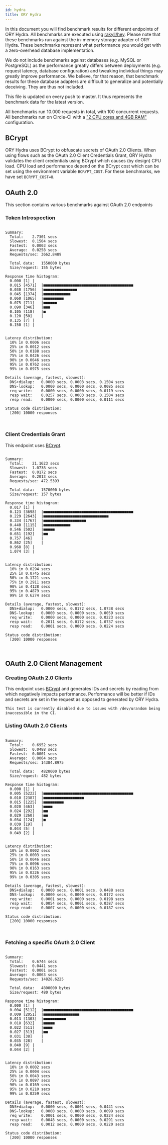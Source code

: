 ```yaml
---
id: hydra
title: ORY Hydra
---
```


In this document you will find benchmark results for different endpoints of ORY Hydra. All benchmarks are executed
using [rakyll/hey](https://github.com/rakyll/hey). Please note that these benchmarks run against the in-memory storage
adapter of ORY Hydra. These benchmarks represent what performance you would get with a zero-overhead database implementation.

We do not include benchmarks against databases (e.g. MySQL or PostgreSQL) as the performance greatly differs between
deployments (e.g. request latency, database configuration) and tweaking individual things may greatly improve performance.
We believe, for that reason, that benchmark results for these database adapters are difficult to generalize and potentially
deceiving. They are thus not included.

This file is updated on every push to master. It thus represents the benchmark data for the latest version.

All benchmarks run 10.000 requests in total, with 100 concurrent requests. All benchmarks run on Circle-CI with a
["2 CPU cores and 4GB RAM"](https://support.circleci.com/hc/en-us/articles/360000489307-Why-do-my-tests-take-longer-to-run-on-CircleCI-than-locally-)
configuration.

## BCrypt

ORY Hydra uses BCrypt to obfuscate secrets of OAuth 2.0 Clients. When using flows such as the OAuth 2.0 Client Credentials
Grant, ORY Hydra validates the client credentials using BCrypt which causes (by design) CPU load. CPU load and performance
depend on the BCrypt cost which can be set using the environment variable `BCRYPT_COST`. For these benchmarks,
we have set `BCRYPT_COST=8`.

## OAuth 2.0

This section contains various benchmarks against OAuth 2.0 endpoints

### Token Introspection

```

Summary:
  Total:	2.7301 secs
  Slowest:	0.1504 secs
  Fastest:	0.0003 secs
  Average:	0.0258 secs
  Requests/sec:	3662.8489
  
  Total data:	1550000 bytes
  Size/request:	155 bytes

Response time histogram:
  0.000 [1]	|
  0.015 [4571]	|■■■■■■■■■■■■■■■■■■■■■■■■■■■■■■■■■■■■■■■■
  0.030 [1756]	|■■■■■■■■■■■■■■■
  0.045 [1374]	|■■■■■■■■■■■■
  0.060 [1065]	|■■■■■■■■■
  0.075 [711]	|■■■■■■
  0.090 [346]	|■■■
  0.105 [118]	|■
  0.120 [50]	|
  0.135 [7]	|
  0.150 [1]	|


Latency distribution:
  10% in 0.0006 secs
  25% in 0.0012 secs
  50% in 0.0188 secs
  75% in 0.0426 secs
  90% in 0.0646 secs
  95% in 0.0762 secs
  99% in 0.0975 secs

Details (average, fastest, slowest):
  DNS+dialup:	0.0000 secs, 0.0003 secs, 0.1504 secs
  DNS-lookup:	0.0000 secs, 0.0000 secs, 0.0085 secs
  req write:	0.0000 secs, 0.0000 secs, 0.0119 secs
  resp wait:	0.0257 secs, 0.0003 secs, 0.1504 secs
  resp read:	0.0000 secs, 0.0000 secs, 0.0111 secs

Status code distribution:
  [200]	10000 responses



```

### Client Credentials Grant

This endpoint uses [BCrypt](#bcrypt).

```

Summary:
  Total:	21.1623 secs
  Slowest:	1.0738 secs
  Fastest:	0.0172 secs
  Average:	0.2013 secs
  Requests/sec:	472.5393
  
  Total data:	1570000 bytes
  Size/request:	157 bytes

Response time histogram:
  0.017 [1]	|
  0.123 [3698]	|■■■■■■■■■■■■■■■■■■■■■■■■■■■■■■■■■■■■■■■■
  0.229 [2643]	|■■■■■■■■■■■■■■■■■■■■■■■■■■■■■
  0.334 [1767]	|■■■■■■■■■■■■■■■■■■■
  0.440 [1115]	|■■■■■■■■■■■■
  0.546 [502]	|■■■■■
  0.651 [192]	|■■
  0.757 [46]	|
  0.862 [25]	|
  0.968 [8]	|
  1.074 [3]	|


Latency distribution:
  10% in 0.0294 secs
  25% in 0.0745 secs
  50% in 0.1721 secs
  75% in 0.2911 secs
  90% in 0.4128 secs
  95% in 0.4879 secs
  99% in 0.6274 secs

Details (average, fastest, slowest):
  DNS+dialup:	0.0000 secs, 0.0172 secs, 1.0738 secs
  DNS-lookup:	0.0000 secs, 0.0000 secs, 0.0059 secs
  req write:	0.0000 secs, 0.0000 secs, 0.0223 secs
  resp wait:	0.2011 secs, 0.0172 secs, 1.0737 secs
  resp read:	0.0001 secs, 0.0000 secs, 0.0224 secs

Status code distribution:
  [200]	10000 responses



```

## OAuth 2.0 Client Management

### Creating OAuth 2.0 Clients

This endpoint uses [BCrypt](#bcrypt) and generates IDs and secrets by reading from  which negatively impacts
performance. Performance will be better if IDs and secrets are set in the request as opposed to generated by ORY Hydra.

```
This test is currently disabled due to issues with /dev/urandom being inaccessible in the CI.
```

### Listing OAuth 2.0 Clients

```

Summary:
  Total:	0.6952 secs
  Slowest:	0.0488 secs
  Fastest:	0.0001 secs
  Average:	0.0064 secs
  Requests/sec:	14384.8975
  
  Total data:	4820000 bytes
  Size/request:	482 bytes

Response time histogram:
  0.000 [1]	|
  0.005 [5222]	|■■■■■■■■■■■■■■■■■■■■■■■■■■■■■■■■■■■■■■■■
  0.010 [2387]	|■■■■■■■■■■■■■■■■■■
  0.015 [1225]	|■■■■■■■■■
  0.020 [463]	|■■■■
  0.024 [292]	|■■
  0.029 [260]	|■■
  0.034 [124]	|■
  0.039 [19]	|
  0.044 [5]	|
  0.049 [2]	|


Latency distribution:
  10% in 0.0002 secs
  25% in 0.0003 secs
  50% in 0.0046 secs
  75% in 0.0096 secs
  90% in 0.0163 secs
  95% in 0.0226 secs
  99% in 0.0305 secs

Details (average, fastest, slowest):
  DNS+dialup:	0.0000 secs, 0.0001 secs, 0.0488 secs
  DNS-lookup:	0.0000 secs, 0.0000 secs, 0.0172 secs
  req write:	0.0001 secs, 0.0000 secs, 0.0198 secs
  resp wait:	0.0054 secs, 0.0001 secs, 0.0387 secs
  resp read:	0.0007 secs, 0.0000 secs, 0.0187 secs

Status code distribution:
  [200]	10000 responses



```

### Fetching a specific OAuth 2.0 Client

```

Summary:
  Total:	0.6744 secs
  Slowest:	0.0441 secs
  Fastest:	0.0001 secs
  Average:	0.0063 secs
  Requests/sec:	14828.6225
  
  Total data:	4800000 bytes
  Size/request:	480 bytes

Response time histogram:
  0.000 [1]	|
  0.004 [5112]	|■■■■■■■■■■■■■■■■■■■■■■■■■■■■■■■■■■■■■■■■
  0.009 [2051]	|■■■■■■■■■■■■■■■■
  0.013 [1303]	|■■■■■■■■■■
  0.018 [632]	|■■■■■
  0.022 [511]	|■■■■
  0.027 [313]	|■■
  0.031 [38]	|
  0.035 [28]	|
  0.040 [9]	|
  0.044 [2]	|


Latency distribution:
  10% in 0.0002 secs
  25% in 0.0004 secs
  50% in 0.0043 secs
  75% in 0.0097 secs
  90% in 0.0169 secs
  95% in 0.0210 secs
  99% in 0.0259 secs

Details (average, fastest, slowest):
  DNS+dialup:	0.0000 secs, 0.0001 secs, 0.0441 secs
  DNS-lookup:	0.0000 secs, 0.0000 secs, 0.0099 secs
  req write:	0.0001 secs, 0.0000 secs, 0.0224 secs
  resp wait:	0.0048 secs, 0.0000 secs, 0.0291 secs
  resp read:	0.0012 secs, 0.0000 secs, 0.0220 secs

Status code distribution:
  [200]	10000 responses



```
